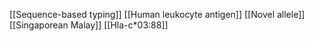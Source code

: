 [[Sequence-based typing]]
[[Human leukocyte antigen]]
[[Novel allele]]
[[Singaporean Malay]]
[[Hla-c*03:88]]
